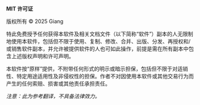 **MIT 许可证**

版权所有 © 2025 Giang

特此免费授予任何获得本软件及相关文档文件（以下简称“软件”）副本的人无限制地使用本软件，包括但不限于使用、复制、修改、合并、出版、分发、再授权和/或销售软件副本，并允许被提供软件的人也可如此操作，前提是需在所有副本中包含上述版权声明和许可声明。

本软件按“原样”提供，不附带任何形式的明示或暗示担保，包括但不限于对适销性、特定用途适用性及非侵权性的担保。作者不对因使用本软件或其他交易行为而产生的任何索赔、损害或其他责任承担责任。

*注意：此为参考翻译，不具备法律效力。*
